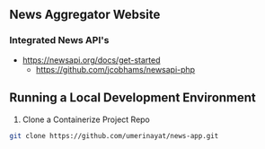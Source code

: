 ## News Aggregator Website

### Integrated News API's

- https://newsapi.org/docs/get-started
    -    https://github.com/jcobhams/newsapi-php


## Running a Local Development Environment

1. Clone a Containerize Project Repo

```bash
git clone https://github.com/umerinayat/news-app.git
```


